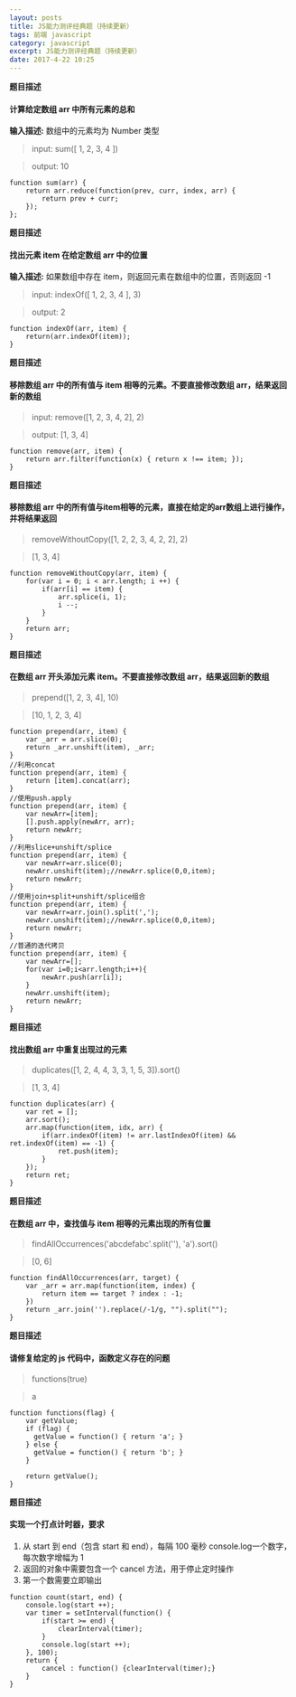 ```yaml
---
layout: posts
title: JS能力测评经典题（持续更新）
tags: 前端 javascript
category: javascript
excerpt: JS能力测评经典题（持续更新）
date: 2017-4-22 10:25
---
```


**题目描述**

#### 计算给定数组 arr 中所有元素的总和 

**输入描述:**
数组中的元素均为 Number 类型

> input: sum([ 1, 2, 3, 4 ])

> output: 10

```
function sum(arr) {
    return arr.reduce(function(prev, curr, index, arr) {
        return prev + curr;
    });
};
```

**题目描述**

#### 找出元素 item 在给定数组 arr 中的位置 

**输入描述:**
如果数组中存在 item，则返回元素在数组中的位置，否则返回 -1

> input: indexOf([ 1, 2, 3, 4 ], 3)

> output: 2

```
function indexOf(arr, item) {
	return(arr.indexOf(item));
}
```

**题目描述**

#### 移除数组 arr 中的所有值与 item 相等的元素。不要直接修改数组 arr，结果返回新的数组 

> input: remove([1, 2, 3, 4, 2], 2)

> output: [1, 3, 4]

```
function remove(arr, item) {
    return arr.filter(function(x) { return x !== item; });
}
```

**题目描述**

#### 移除数组 arr 中的所有值与item相等的元素，直接在给定的arr数组上进行操作，并将结果返回


> removeWithoutCopy([1, 2, 2, 3, 4, 2, 2], 2)

> [1, 3, 4]

```
function removeWithoutCopy(arr, item) {
	for(var i = 0; i < arr.length; i ++) {
        if(arr[i] == item) {
            arr.splice(i, 1);
            i --;
        }
    }
    return arr;
}
```

**题目描述**

#### 在数组 arr 开头添加元素 item。不要直接修改数组 arr，结果返回新的数组

> prepend([1, 2, 3, 4], 10)

> [10, 1, 2, 3, 4]

```
function prepend(arr, item) {
    var _arr = arr.slice(0);
	return _arr.unshift(item), _arr;
}
//利用concat
function prepend(arr, item) {
    return [item].concat(arr);
}
//使用push.apply
function prepend(arr, item) {
    var newArr=[item];
    [].push.apply(newArr, arr);
    return newArr;
}
//利用slice+unshift/splice
function prepend(arr, item) {
    var newArr=arr.slice(0);
    newArr.unshift(item);//newArr.splice(0,0,item);
    return newArr;
}
//使用join+split+unshift/splice组合
function prepend(arr, item) {
    var newArr=arr.join().split(',');
    newArr.unshift(item);//newArr.splice(0,0,item);
    return newArr;
}
//普通的迭代拷贝
function prepend(arr, item) {
    var newArr=[];
    for(var i=0;i<arr.length;i++){
        newArr.push(arr[i]);
    }
    newArr.unshift(item);
    return newArr;
}
```

**题目描述**

#### 找出数组 arr 中重复出现过的元素 

> duplicates([1, 2, 4, 4, 3, 3, 1, 5, 3]).sort()

> [1, 3, 4]

```
function duplicates(arr) {
    var ret = [];
	arr.sort();
    arr.map(function(item, idx, arr) {
        if(arr.indexOf(item) != arr.lastIndexOf(item) && ret.indexOf(item) == -1) {
            ret.push(item);
        }
    });
    return ret;
}
```

**题目描述**

#### 在数组 arr 中，查找值与 item 相等的元素出现的所有位置  

> findAllOccurrences('abcdefabc'.split(''), 'a').sort()

> [0, 6]

```
function findAllOccurrences(arr, target) {
	var _arr = arr.map(function(item, index) {
        return item == target ? index : -1;
    })
    return _arr.join('').replace(/-1/g, "").split("");
}
```

**题目描述**

#### 请修复给定的 js 代码中，函数定义存在的问题 

> functions(true)

> a

```
function functions(flag) {
    var getValue;
    if (flag) {
      getValue = function() { return 'a'; }
    } else {
      getValue = function() { return 'b'; }
    }

    return getValue();
}
```

**题目描述**

#### 实现一个打点计时器，要求
1. 从 start 到 end（包含 start 和 end），每隔 100 毫秒 console.log一个数字，每次数字增幅为 1 
2. 返回的对象中需要包含一个 cancel 方法，用于停止定时操作 
3. 第一个数需要立即输出

```
function count(start, end) {
    console.log(start ++);
	var timer = setInterval(function() {
        if(start >= end) {
            clearInterval(timer);
        }
        console.log(start ++);
    }, 100);
    return {
        cancel : function() {clearInterval(timer);}
    }
}
```


